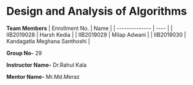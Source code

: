 # Design and Analysis of Algorithms

**Team Members**
|   Enrollment No.  |   Name   | 
|   --------------  |   ----   | 
|    IIB2019028  |   Harsh Kedia |
|    IIB2019029  |   Milap Adwani |
|    IIB2019030  |   Kandagatla Meghana Santhoshi |

**Group No-** 29

**Instructor Name-** Dr.Rahul Kala

**Mentor Name-** Mr.Md.Meraz
